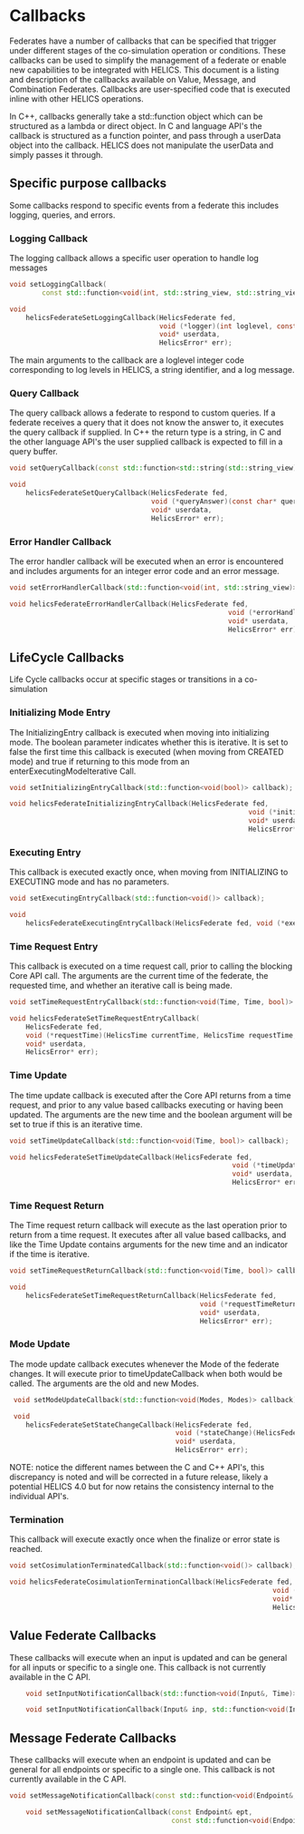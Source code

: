 # Callbacks

Federates have a number of callbacks that can be specified that trigger under different stages of the co-simulation operation or conditions. These callbacks can be used to simplify the management of a federate or enable new capabilities to be integrated with HELICS. This document is a listing and description of the callbacks available on Value, Message, and Combination Federates. Callbacks are user-specified code that is executed inline with other HELICS operations.

In C++, callbacks generally take a std::function object which can be structured as a lambda or direct object. In C and language API's the callback is structured as a function pointer, and pass through a userData object into the callback. HELICS does not manipulate the userData and simply passes it through.

## Specific purpose callbacks

Some callbacks respond to specific events from a federate this includes logging, queries, and errors.

### Logging Callback

The logging callback allows a specific user operation to handle log messages

```C++
void setLoggingCallback(
        const std::function<void(int, std::string_view, std::string_view)>& logFunction);
```

```C
void
    helicsFederateSetLoggingCallback(HelicsFederate fed,
                                     void (*logger)(int loglevel, const char* identifier, const char* message, void* userData),
                                     void* userdata,
                                     HelicsError* err);

```

The main arguments to the callback are a loglevel integer code corresponding to log levels in HELICS, a string identifier, and a log message.

### Query Callback

The query callback allows a federate to respond to custom queries. If a federate receives a query that it does not know the answer to, it executes the query callback if supplied. In C++ the return type is a string, in C and the other language API's the user supplied callback is expected to fill in a query buffer.

```C++
void setQueryCallback(const std::function<std::string(std::string_view)>& queryFunction);
```

```C
void
    helicsFederateSetQueryCallback(HelicsFederate fed,
                                   void (*queryAnswer)(const char* query, int querySize, HelicsQueryBuffer buffer, void* userdata),
                                   void* userdata,
                                   HelicsError* err);

```

### Error Handler Callback

The error handler callback will be executed when an error is encountered and includes arguments for an integer error code and an error message.

```C++
void setErrorHandlerCallback(std::function<void(int, std::string_view)> errorHandlerCallback);
```

```C
void helicsFederateErrorHandlerCallback(HelicsFederate fed,
                                                      void (*errorHandler)(int errorCode, const char* errorString, void* userdata),
                                                      void* userdata,
                                                      HelicsError* err);

```

## LifeCycle Callbacks

Life Cycle callbacks occur at specific stages or transitions in a co-simulation

### Initializing Mode Entry

The InitializingEntry callback is executed when moving into initializing mode. The boolean parameter indicates whether this is iterative. It is set to false the first time this callback is executed (when moving from CREATED mode) and true if returning to this mode from an enterExecutingModeIterative Call.

```C++
void setInitializingEntryCallback(std::function<void(bool)> callback);
```

```C
void helicsFederateInitializingEntryCallback(HelicsFederate fed,
                                                           void (*initializingEntry)(HelicsBool iterating, void* userdata),
                                                           void* userdata,
                                                           HelicsError* err);
```

### Executing Entry

This callback is executed exactly once, when moving from INITIALIZING to EXECUTING mode and has no parameters.

```C++
void setExecutingEntryCallback(std::function<void()> callback);
```

```C
void
    helicsFederateExecutingEntryCallback(HelicsFederate fed, void (*executingEntry)(void* userdata), void* userdata, HelicsError* err);
```

### Time Request Entry

This callback is executed on a time request call, prior to calling the blocking Core API call. The arguments are the current time of the federate, the requested time, and whether an iterative call is being made.

```C++
void setTimeRequestEntryCallback(std::function<void(Time, Time, bool)> callback);
```

```C
void helicsFederateSetTimeRequestEntryCallback(
    HelicsFederate fed,
    void (*requestTime)(HelicsTime currentTime, HelicsTime requestTime, HelicsBool iterating, void* userdata),
    void* userdata,
    HelicsError* err);
```

### Time Update

The time update callback is executed after the Core API returns from a time request, and prior to any value based callbacks executing or having been updated. The arguments are the new time and the boolean argument will be set to true if this is an iterative time.

```C++
void setTimeUpdateCallback(std::function<void(Time, bool)> callback);
```

```C
void helicsFederateSetTimeUpdateCallback(HelicsFederate fed,
                                                       void (*timeUpdate)(HelicsTime newTime, HelicsBool iterating, void* userdata),
                                                       void* userdata,
                                                       HelicsError* err);
```

### Time Request Return

The Time request return callback will execute as the last operation prior to return from a time request. It executes after all value based callbacks, and like the Time Update contains arguments for the new time and an indicator if the time is iterative.

```C++
void setTimeRequestReturnCallback(std::function<void(Time, bool)> callback);
```

```C
void
    helicsFederateSetTimeRequestReturnCallback(HelicsFederate fed,
                                               void (*requestTimeReturn)(HelicsTime newTime, HelicsBool iterating, void* userdata),
                                               void* userdata,
                                               HelicsError* err);
```

### Mode Update

The mode update callback executes whenever the Mode of the federate changes. It will execute prior to timeUpdateCallback when both would be called.
The arguments are the old and new Modes.

```C++
 void setModeUpdateCallback(std::function<void(Modes, Modes)> callback);
```

```C
 void
    helicsFederateSetStateChangeCallback(HelicsFederate fed,
                                         void (*stateChange)(HelicsFederateState newState, HelicsFederateState oldState, void* userdata),
                                         void* userdata,
                                         HelicsError* err);
```

NOTE: notice the different names between the C and C++ API's, this discrepancy is noted and will be corrected in a future release, likely a potential HELICS 4.0 but for now retains the consistency internal to the individual API's.

### Termination

This callback will execute exactly once when the finalize or error state is reached.

```C++
void setCosimulationTerminatedCallback(std::function<void()> callback);
```

```C
void helicsFederateCosimulationTerminationCallback(HelicsFederate fed,
                                                                 void (*cosimTermination)(void* userdata),
                                                                 void* userdata,
                                                                 HelicsError* err);
```

## Value Federate Callbacks

These callbacks will execute when an input is updated and can be general for all inputs or specific to a single one. This callback is not currently available in the C API.

```C++
    void setInputNotificationCallback(std::function<void(Input&, Time)> callback);

    void setInputNotificationCallback(Input& inp, std::function<void(Input&, Time)> callback);
```

## Message Federate Callbacks

These callbacks will execute when an endpoint is updated and can be general for all endpoints or specific to a single one. This callback is not currently available in the C API.

```C++
void setMessageNotificationCallback(const std::function<void(Endpoint&, Time)>& callback);

    void setMessageNotificationCallback(const Endpoint& ept,
                                        const std::function<void(Endpoint&, Time)>& callback);
```
